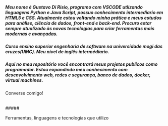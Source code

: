 ##### Meu nome é Gustavo Di Risio, programo com VSCODE utlizando linguagens Python e Java Script, possuo conhecimento intermediario em HTML5 e CSS. Atualmente estou voltando minha prática e meus estudos para análise, ciência de dados, front-end e back-end. Procuro estar sempre atualizado às novas tecnologias para criar ferramentas mais modernas e avançadas. 
##### Curso ensino superior engenharia de software na universídade mogi das cruzes(UMC). Meu nivel de inglês intermédiario.

##### Aqui no meu repositório você encontrará meus projetos publicos como programador. Estou expandindo meu conhecimento com desenvolvimento web, redes e segurança, banco de dados, docker, virtual machines.
<p>Converse comigo!</p>
<div>
  <a href="https://www.linkedin.com/in/gustavorisio/" target="_blank" rel="external"><img src="https://img.shields.io/badge/LinkedIn-0077B5?style=for-the-badge&logo=linkedin&logoColor=white" target="_blank" rel="external" alt=""></a>
  <a href="https://www.instagram.com/gustavo_risio" target="_blank" rel="external"><img src="https://img.shields.io/badge/Instagram-E4405F?style=for-the-badge&logo=instagram&logoColor=white" target="_blank" rel="external" alt=""></a>
</div>
##### 
<p>Ferramentas, linguagens e tecnologias que utilizo</p>
 <div>
  <img src="https://img.shields.io/badge/JavaScript-F7DF1E?style=for-the-badge&logo=javascript&logoColor=black](https://img.shields.io/badge/Node.js-43853D?style=for-the-badge&logo=node.js&logoColor=white)" alt="">
  <img src="https://img.shields.io/badge/JavaScript-F7DF1E?style=for-the-badge&logo=javascript&logoColor=black" alt="">
  <img src="https://img.shields.io/badge/Python-14354C?style=for-the-badge&logo=python&logoColor=white" alt="">
  <img src="https://img.shields.io/badge/HTML5-E34F26?style=for-the-badge&logo=html5&logoColor=white" alt="">
</div>



